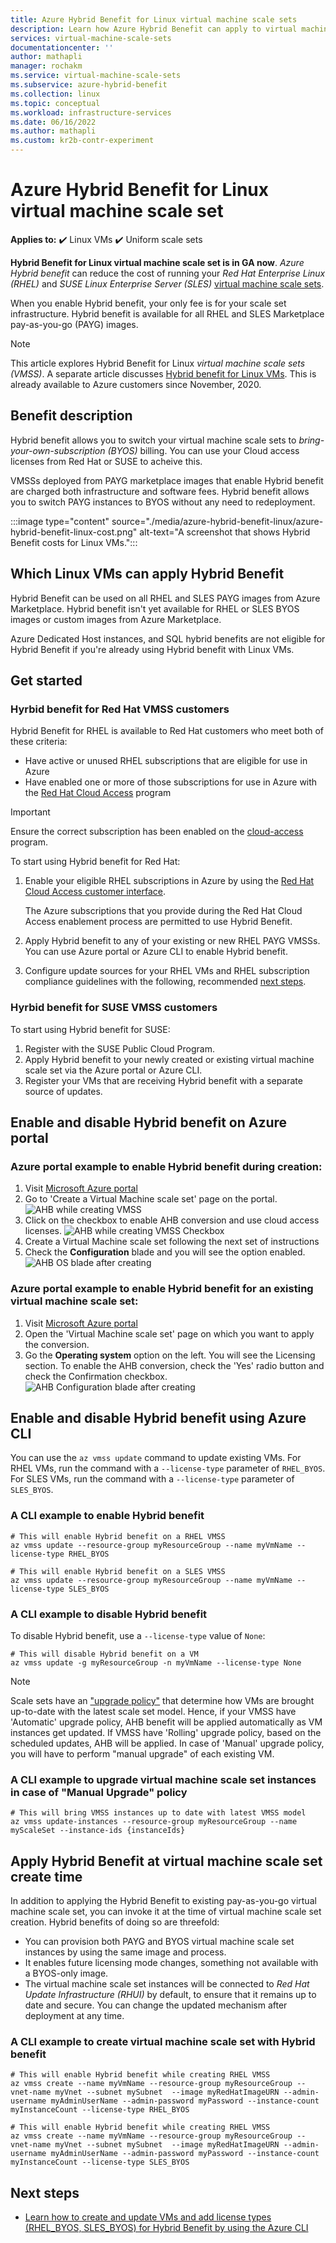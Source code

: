 ```yaml
---
title: Azure Hybrid Benefit for Linux virtual machine scale sets 
description: Learn how Azure Hybrid Benefit can apply to virtual machine scale set to help you save money on your Linux virtual machines running on Azure.
services: virtual-machine-scale-sets
documentationcenter: ''
author: mathapli
manager: rochakm
ms.service: virtual-machine-scale-sets
ms.subservice: azure-hybrid-benefit
ms.collection: linux
ms.topic: conceptual
ms.workload: infrastructure-services
ms.date: 06/16/2022
ms.author: mathapli
ms.custom: kr2b-contr-experiment
---
```




# Azure Hybrid Benefit for Linux virtual machine scale set

**Applies to:** :heavy_check_mark: Linux VMs :heavy_check_mark: Uniform scale sets

**Hybrid Benefit for Linux virtual machine scale set is in GA now**. *Azure Hybrid benefit* can reduce the cost of running your *Red Hat Enterprise Linux (RHEL)* and *SUSE Linux Enterprise Server (SLES)* [virtual machine scale sets](./overview.md).

When you enable Hybrid benefit, your only fee is for your scale set infrastructure. Hybrid benefit is available for all RHEL and SLES Marketplace pay-as-you-go (PAYG) images.


>[!NOTE]
> This article explores Hybrid Benefit for Linux *virtual machine scale sets (VMSS)*. A separate article discusses [Hybrid benefit for Linux VMs](../virtual-machines/linux/azure-hybrid-benefit-linux.md). This is already available to Azure customers since November, 2020.

## Benefit description
Hybrid benefit allows you to switch your virtual machine scale sets to *bring-your-own-subscription (BYOS)* billing. You can use your Cloud access licenses from Red Hat or SUSE to acheive this. 

VMSSs deployed from PAYG marketplace images that enable Hybrid benefit are charged both infrastructure and software fees. Hybrid benefit allows you to switch PAYG instances to BYOS without any need to redeployment.

:::image type="content" source="./media/azure-hybrid-benefit-linux/azure-hybrid-benefit-linux-cost.png" alt-text="A screenshot that shows Hybrid Benefit costs for Linux VMs.":::

## Which Linux VMs can apply Hybrid Benefit
Hybrid Benefit can be used on all RHEL and SLES PAYG images from Azure Marketplace. Hybrid benefit isn't yet available for RHEL or SLES BYOS images or custom images from Azure Marketplace.

Azure Dedicated Host instances, and SQL hybrid benefits are not eligible for Hybrid Benefit if you're already using Hybrid benefit with Linux VMs.

## Get started

### Hyrbid benefit for Red Hat VMSS customers

Hybrid Benefit for RHEL is available to Red Hat customers who meet both of these criteria:

- Have active or unused RHEL subscriptions that are eligible for use in Azure
- Have enabled one or more of those subscriptions for use in Azure with the [Red Hat Cloud Access](https://www.redhat.com/en/technologies/cloud-computing/cloud-access) program

> [!IMPORTANT]
> Ensure the correct subscription has been enabled on the [cloud-access](https://www.redhat.com/en/technologies/cloud-computing/cloud-access) program.

To start using Hybrid benefit for Red Hat:

1. Enable your eligible RHEL subscriptions in Azure by using the [Red Hat Cloud Access customer interface](https://access.redhat.com/management/cloud).

   The Azure subscriptions that you provide during the Red Hat Cloud Access enablement process are permitted to use Hybrid Benefit.
1. Apply Hybrid benefit to any of your existing or new RHEL PAYG VMSSs. You can use Azure portal or Azure CLI to enable Hybrid benefit.
1. Configure update sources for your RHEL VMs and RHEL subscription compliance guidelines with the following, recommended [next steps](https://access.redhat.com/articles/5419341).


### Hyrbid benefit for SUSE VMSS customers

To start using Hybrid benefit for SUSE:

1. Register with the SUSE Public Cloud Program.
1. Apply Hybrid benefit to your newly created or existing virtual machine scale set via the Azure portal or Azure CLI.
1. Register your VMs that are receiving Hybrid benefit with a separate source of updates.


## Enable and disable Hybrid benefit on Azure portal 
### Azure portal example to enable Hybrid benefit during creation:
1. Visit [Microsoft Azure portal](https://portal.azure.com/)
1. Go to 'Create a Virtual Machine scale set' page on the portal.
 ![AHB while creating VMSS](./media/azure-hybrid-benefit-linux/create-vmss-ahb.png)
1. Click on the checkbox to enable AHB conversion and use cloud access licenses.
 ![AHB while creating VMSS Checkbox](./media/azure-hybrid-benefit-linux/create-vmss-ahb-checkbox.png)
1. Create a Virtual Machine scale set following the next set of instructions
1. Check the **Configuration** blade and you will see the option enabled. 
![AHB OS blade after creating](./media/azure-hybrid-benefit-linux/create-vmss-ahb-os-blade.png)

### Azure portal example to enable Hybrid benefit for an existing virtual machine scale set:
1. Visit [Microsoft Azure portal](https://portal.azure.com/)
1. Open the 'Virtual Machine scale set' page on which you want to apply the conversion.
1. Go the **Operating system** option on the left. You will see the Licensing section. To enable the AHB conversion, check the 'Yes' radio button and check the Confirmation checkbox.
![AHB Configuration blade after creating](./media/azure-hybrid-benefit-linux/create-vmss-ahb-os-blade.png)



## Enable and disable Hybrid benefit using Azure CLI

You can use the `az vmss update` command to update existing VMs. For RHEL VMs, run the command with a `--license-type` parameter of `RHEL_BYOS`. For SLES VMs, run the command with a `--license-type` parameter of `SLES_BYOS`.

### A CLI example to enable Hybrid benefit
```azurecli
# This will enable Hybrid benefit on a RHEL VMSS
az vmss update --resource-group myResourceGroup --name myVmName --license-type RHEL_BYOS

# This will enable Hybrid benefit on a SLES VMSS
az vmss update --resource-group myResourceGroup --name myVmName --license-type SLES_BYOS
```
### A CLI example to disable Hybrid benefit
To disable Hybrid benefit, use a `--license-type` value of `None`:

```azurecli
# This will disable Hybrid benefit on a VM
az vmss update -g myResourceGroup -n myVmName --license-type None
```

>[!NOTE]
> Scale sets have an ["upgrade policy"](./virtual-machine-scale-sets-upgrade-scale-set.md#how-to-bring-vms-up-to-date-with-the-latest-scale-set-model) that determine how VMs are brought up-to-date with the latest scale set model. 
Hence, if your VMSS have 'Automatic' upgrade policy, AHB benefit will be applied automatically as VM instances get updated. 
If VMSS have 'Rolling' upgrade policy, based on the scheduled updates, AHB will be applied.
In case of 'Manual' upgrade policy, you will have to perform "manual upgrade" of each existing VM.  

### A CLI example to upgrade virtual machine scale set instances in case of "Manual Upgrade" policy 
```azurecli
# This will bring VMSS instances up to date with latest VMSS model 
az vmss update-instances --resource-group myResourceGroup --name myScaleSet --instance-ids {instanceIds}
```

## Apply Hybrid Benefit at virtual machine scale set create time 
In addition to applying the Hybrid Benefit to existing pay-as-you-go virtual machine scale set, you can invoke it at the time of virtual machine scale set creation. Hybrid benefits of doing so are threefold:
- You can provision both PAYG and BYOS virtual machine scale set instances by using the same image and process.
- It enables future licensing mode changes, something not available with a BYOS-only image.
- The virtual machine scale set instances will be connected to *Red Hat Update Infrastructure (RHUI)* by default, to ensure that it remains up to date and secure. You can change the updated mechanism after deployment at any time.

### A CLI example to create virtual machine scale set with Hybrid benefit
```azurecli
# This will enable Hybrid benefit while creating RHEL VMSS
az vmss create --name myVmName --resource-group myResourceGroup --vnet-name myVnet --subnet mySubnet  --image myRedHatImageURN --admin-username myAdminUserName --admin-password myPassword --instance-count myInstanceCount --license-type RHEL_BYOS 

# This will enable Hybrid benefit while creating RHEL VMSS
az vmss create --name myVmName --resource-group myResourceGroup --vnet-name myVnet --subnet mySubnet  --image myRedHatImageURN --admin-username myAdminUserName --admin-password myPassword --instance-count myInstanceCount --license-type SLES_BYOS
```

## Next steps
* [Learn how to create and update VMs and add license types (RHEL_BYOS, SLES_BYOS) for Hybrid Benefit by using the Azure CLI](/cli/azure/vmss)
